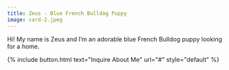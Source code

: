 ```yaml
---
title: Zeus - Blue French Bulldog Puppy
image: card-2.jpeg
---
```


Hi! My name is Zeus and I’m an adorable blue French Bulldog puppy looking for a home. 

{% include button.html text="Inquire About Me" url="#" style="default" %}
